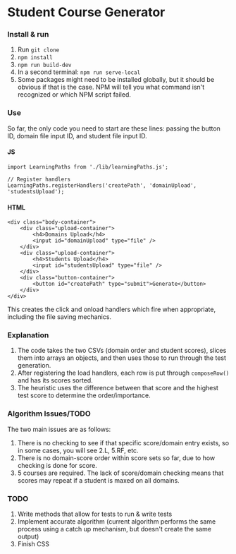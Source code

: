# Student Course Generator

### Install & run
1. Run `git clone`
2. `npm install`
3. `npm run build-dev`
4. In a second terminal: `npm run serve-local`
5. Some packages might need to be installed globally, but it should be obvious if that is the case. NPM will tell you what command isn't recognized or which NPM script failed.

### Use
So far, the only code you need to start are these lines: passing the button ID, domain file input ID, and student file input ID.

#### JS
```
import LearningPaths from './lib/learningPaths.js';

// Register handlers
LearningPaths.registerHandlers('createPath', 'domainUpload', 'studentsUpload');
```

#### HTML
```
<div class="body-container">
    <div class="upload-container">
        <h4>Domains Upload</h4>
        <input id="domainUpload" type="file" />
    </div>
    <div class="upload-container">
        <h4>Students Upload</h4>
        <input id="studentsUpload" type="file" />
    </div>
    <div class="button-container">
        <button id="createPath" type="submit">Generate</button>
    </div>
</div>
```

This creates the click and onload handlers which fire when appropriate, including the file saving mechanics.

### Explanation

1. The code takes the two CSVs (domain order and student scores), slices them into arrays an objects, and then uses those to run through the test generation.
2. After registering the load handlers, each row is put through `composeRow()` and has its scores sorted.
3. The heuristic uses the difference between that score and the highest test score to determine the order/importance.


### Algorithm Issues/TODO
The two main issues are as follows:
1. There is no checking to see if that specific score/domain entry exists, so in some cases, you will see 2.L, 5.RF, etc.
2. There is no domain-score order within score sets so far, due to how checking is done for score.
3. 5 courses are required. The lack of score/domain checking means that scores may repeat if a student is maxed on all domains.

### TODO
1. Write methods that allow for tests to run & write tests
2. Implement accurate algorithm (current algorithm performs the same process using a catch up mechanism, but doesn't create the same output)
3. Finish CSS
